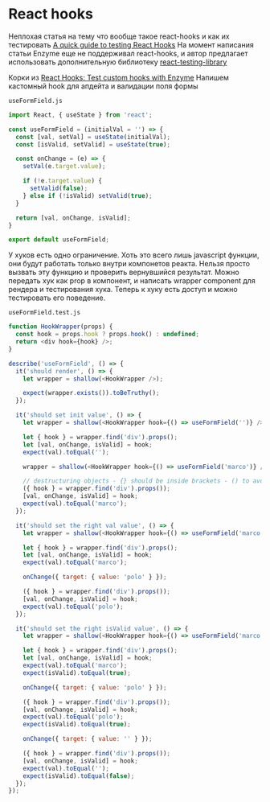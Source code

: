 # React hooks

Неплохая статья на тему что вообще такое react-hooks и как их тестировать [A quick guide to testing React Hooks](https://blog.logrocket.com/a-quick-guide-to-testing-react-hooks-fa584c415407/) На момент написания статьи Enzyme еще не поддерживал react-hooks, и автор предлагает использовать дополнительную библиотеку [react-testing-library](https://github.com/testing-library/react-testing-library)


Корки из [React Hooks: Test custom hooks with Enzyme](https://dev.to/flexdinesh/react-hooks-test-custom-hooks-with-enzyme-40ib)
Напишем кастомный hook для апдейта и валидации поля формы

`useFormField.js`
```js
import React, { useState } from 'react';

const useFormField = (initialVal = '') => {
  const [val, setVal] = useState(initialVal);
  const [isValid, setValid] = useState(true);

  const onChange = (e) => {
    setVal(e.target.value);

    if (!e.target.value) {
      setValid(false);
    } else if (!isValid) setValid(true);
  }

  return [val, onChange, isValid];
}

export default useFormField;
```

У хуков есть одно ограничение. Хоть это всего лишь javascript функции, они будут работать только внутри компонетов реакта.
Нельзя просто вызвать эту функцию и проверить вернувшийся результат.
Можно передать хук как prop в компонент, и написать wrapper component для рендера и тестирования хука.
Теперь к хуку есть доступ и можно тестировать его поведение.

`useFormField.test.js`
```js
function HookWrapper(props) {
  const hook = props.hook ? props.hook() : undefined;
  return <div hook={hook} />;
}

describe('useFormField', () => {
  it('should render', () => {
    let wrapper = shallow(<HookWrapper />);

    expect(wrapper.exists()).toBeTruthy();
  });

  it('should set init value', () => {
    let wrapper = shallow(<HookWrapper hook={() => useFormField('')} />);

    let { hook } = wrapper.find('div').props();
    let [val, onChange, isValid] = hook;
    expect(val).toEqual('');

    wrapper = shallow(<HookWrapper hook={() => useFormField('marco')} />);

    // destructuring objects - {} should be inside brackets - () to avoid syntax error
    ({ hook } = wrapper.find('div').props());
    [val, onChange, isValid] = hook;
    expect(val).toEqual('marco');
  });

  it('should set the right val value', () => {
    let wrapper = shallow(<HookWrapper hook={() => useFormField('marco')} />);

    let { hook } = wrapper.find('div').props();
    let [val, onChange, isValid] = hook;
    expect(val).toEqual('marco');

    onChange({ target: { value: 'polo' } });

    ({ hook } = wrapper.find('div').props());
    [val, onChange, isValid] = hook;
    expect(val).toEqual('polo');
  });

  it('should set the right isValid value', () => {
    let wrapper = shallow(<HookWrapper hook={() => useFormField('marco')} />);

    let { hook } = wrapper.find('div').props();
    let [val, onChange, isValid] = hook;
    expect(val).toEqual('marco');
    expect(isValid).toEqual(true);

    onChange({ target: { value: 'polo' } });

    ({ hook } = wrapper.find('div').props());
    [val, onChange, isValid] = hook;
    expect(val).toEqual('polo');
    expect(isValid).toEqual(true);

    onChange({ target: { value: '' } });

    ({ hook } = wrapper.find('div').props());
    [val, onChange, isValid] = hook;
    expect(val).toEqual('');
    expect(isValid).toEqual(false);
  });
});
```

